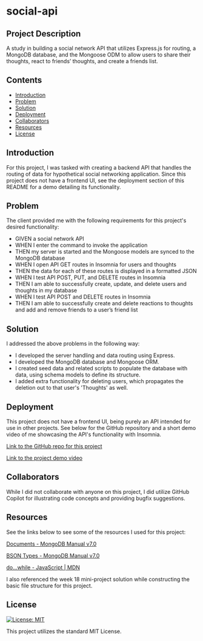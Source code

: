 # social-api

## Project Description

A study in building a social network API that utilizes Express.js for routing, a MongoDB database, and the Mongoose ODM to allow users to share their thoughts, react to friends’ thoughts, and create a friends list.

## Contents

- [Introduction](#introduction)
- [Problem](#problem)
- [Solution](#solution)
- [Deployment](#deployment)
- [Collaborators](#collaborators)
- [Resources](#resources)
- [License](#License)

## Introduction

For this project, I was tasked with creating a backend API that handles the routing of data for hypothetical social networking application. Since this project does not have a frontend UI, see the deployment section of this README for a demo detailing its functionality.

## Problem

The client provided me with the following requirements for this project's desired functionality:

- GIVEN a social network API
- WHEN I enter the command to invoke the application
- THEN my server is started and the Mongoose models are synced to the MongoDB database
- WHEN I open API GET routes in Insomnia for users and thoughts
- THEN the data for each of these routes is displayed in a formatted JSON
- WHEN I test API POST, PUT, and DELETE routes in Insomnia
- THEN I am able to successfully create, update, and delete users and thoughts in my database
- WHEN I test API POST and DELETE routes in Insomnia
- THEN I am able to successfully create and delete reactions to thoughts and add and remove friends to a user’s friend list

## Solution

I addressed the above problems in the following way:

- I developed the server handling and data routing using Express.
- I developed the MongoDB database and Mongoose ORM.
- I created seed data and related scripts to populate the database with data, using schema models to define its structure.
- I added extra functionality for deleting users, which propagates the deletion out to that user's 'Thoughts' as well.

## Deployment

This project does not have a frontend UI, being purely an API intended for use in other projects. See below for the GitHub repository and a short demo video of me showcasing the API's functionality with Insomnia.

[Link to the GitHub repo for this project](https://github.com/Aoliva96/social-api)

[Link to the project demo video](https://drive.google.com/file/d/1785a6aV-FwBQsWAfhkgwrWAJN_EElPSU/view?usp=sharing)

## Collaborators

While I did not collaborate with anyone on this project, I did utilize GitHub Copilot for illustrating code concepts and providing bugfix suggestions.

## Resources

See the links below to see some of the resources I used for this project:

[Documents - MongoDB Manual v7.0](https://www.mongodb.com/docs/manual/core/document/#the-id-field)

[BSON Types - MongoDB Manual v7.0](https://www.mongodb.com/docs/manual/reference/bson-types/#std-label-objectid)

[do...while - JavaScript | MDN](https://developer.mozilla.org/en-US/docs/Web/JavaScript/Reference/Statements/do...while)

I also referenced the week 18 mini-project solution while constructing the basic file structure for this project.

## License

[![License: MIT](https://img.shields.io/badge/License-MIT-yellow.svg)](https://opensource.org/licenses/MIT)

This project utilizes the standard MIT License.
